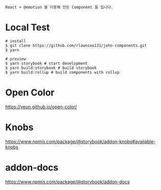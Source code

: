 ```
React + @emotion 을 이용해 만든 Component 들 입니다.
```

# Local Test
```shell
# install
$ git clone https://github.com/rlawnsxo131/john-components.git
$ yarn

# preview
$ yarn storybook # start development
$ yarn build:storybook # build storybook
$ yarn build:rollup # build components with rollup
```

# Open Color
<https://yeun.github.io/open-color/>

# Knobs
<https://www.npmjs.com/package/@storybook/addon-knobs#available-knobs>

# addon-docs
<https://www.npmjs.com/package/@storybook/addon-docs>